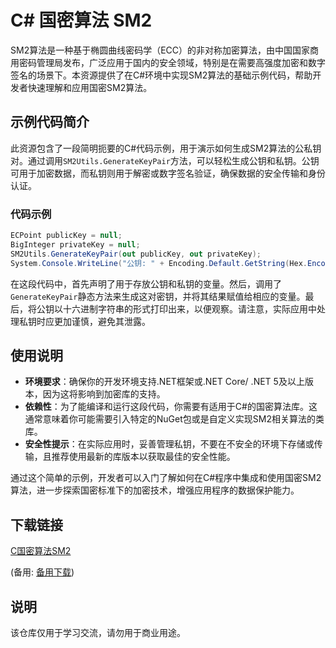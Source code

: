 # C# 国密算法 SM2

SM2算法是一种基于椭圆曲线密码学（ECC）的非对称加密算法，由中国国家商用密码管理局发布，广泛应用于国内的安全领域，特别是在需要高强度加密和数字签名的场景下。本资源提供了在C#环境中实现SM2算法的基础示例代码，帮助开发者快速理解和应用国密SM2算法。

## 示例代码简介

此资源包含了一段简明扼要的C#代码示例，用于演示如何生成SM2算法的公私钥对。通过调用`SM2Utils.GenerateKeyPair`方法，可以轻松生成公钥和私钥。公钥可用于加密数据，而私钥则用于解密或数字签名验证，确保数据的安全传输和身份认证。

### 代码示例

```csharp
ECPoint publicKey = null;
BigInteger privateKey = null;
SM2Utils.GenerateKeyPair(out publicKey, out privateKey);
System.Console.WriteLine("公钥: " + Encoding.Default.GetString(Hex.Encode(publicKey.GetEncoded())).ToUpper());
```

在这段代码中，首先声明了用于存放公钥和私钥的变量。然后，调用了`GenerateKeyPair`静态方法来生成这对密钥，并将其结果赋值给相应的变量。最后，将公钥以十六进制字符串的形式打印出来，以便观察。请注意，实际应用中处理私钥时应更加谨慎，避免其泄露。

## 使用说明

- **环境要求**：确保你的开发环境支持.NET框架或.NET Core/ .NET 5及以上版本，因为这将影响到加密库的支持。
- **依赖性**：为了能编译和运行这段代码，你需要有适用于C#的国密算法库。这通常意味着你可能需要引入特定的NuGet包或是自定义实现SM2相关算法的类库。
- **安全性提示**：在实际应用时，妥善管理私钥，不要在不安全的环境下存储或传输，且推荐使用最新的库版本以获取最佳的安全性能。

通过这个简单的示例，开发者可以入门了解如何在C#程序中集成和使用国密SM2算法，进一步探索国密标准下的加密技术，增强应用程序的数据保护能力。

## 下载链接
[C国密算法SM2](https://pan.quark.cn/s/4a8cf64ad8ad) 

(备用: [备用下载](https://pan.baidu.com/s/1KWfDXdJd7V-ptp4N1fSp0g?pwd=1234))

## 说明

该仓库仅用于学习交流，请勿用于商业用途。
